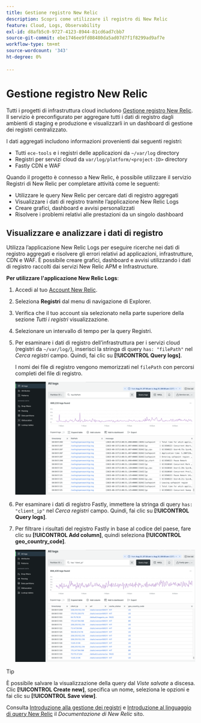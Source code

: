 ```yaml
---
title: Gestione registro New Relic
description: Scopri come utilizzare il registro di New Relic
feature: Cloud, Logs, Observability
exl-id: d8afb5c0-9727-4123-8944-81cd6ad7cbb7
source-git-commit: ebe1746ee9fd08480da5ad07d7f1f8299ad9af7e
workflow-type: tm+mt
source-wordcount: '343'
ht-degree: 0%

---
```


# Gestione registro New Relic

Tutti i progetti di infrastruttura cloud includono [Gestione registro New Relic](https://docs.newrelic.com/docs/logs/get-started/get-started-log-management/). Il servizio è preconfigurato per aggregare tutti i dati di registro dagli ambienti di staging e produzione e visualizzarli in un dashboard di gestione dei registri centralizzato.

I dati aggregati includono informazioni provenienti dai seguenti registri:

- Tutti `ece-tools` e i registri delle applicazioni da `~/var/log` directory
- Registri per servizi cloud da `var/log/platform/<project-ID>` directory
- Fastly CDN e WAF

Quando il progetto è connesso a New Relic, è possibile utilizzare il servizio Registri di New Relic per completare attività come le seguenti:

- Utilizzare le query New Relic per cercare dati di registro aggregati
- Visualizzare i dati di registro tramite l’applicazione New Relic Logs
- Creare grafici, dashboard e avvisi personalizzati
- Risolvere i problemi relativi alle prestazioni da un singolo dashboard

## Visualizzare e analizzare i dati di registro

Utilizza l’applicazione New Relic Logs per eseguire ricerche nei dati di registro aggregati e risolvere gli errori relativi ad applicazioni, infrastrutture, CDN e WAF. È possibile creare grafici, dashboard e avvisi utilizzando i dati di registro raccolti dai servizi New Relic APM e Infrastructure.

**Per utilizzare l&#39;applicazione New Relic Logs**:

1. Accedi al tuo [Account New Relic](https://login.newrelic.com/login).

1. Seleziona **Registri** dal menu di navigazione di Explorer.

1. Verifica che il tuo account sia selezionato nella parte superiore della sezione _Tutti i registri_ visualizzazione.

1. Selezionare un intervallo di tempo per la query Registri.

1. Per esaminare i dati di registro dell’infrastruttura per i servizi cloud (registri da `~/var/log/`), inserisci la stringa di query `has: "filePath"` nel _Cerca registri_ campo. Quindi, fai clic su **[!UICONTROL Query logs]**.

   I nomi dei file di registro vengono memorizzati nel `filePath` con percorsi completi del file di registro.

   ![Dati registro servizio New Relic progetto cloud](../../assets/new-relic/var-log-query.png)

1. Per esaminare i dati di registro Fastly, immettere la stringa di query `has: "client_ip"` nel _Cerca registri_ campo. Quindi, fai clic su **[!UICONTROL Query logs]**.

1. Per filtrare i risultati del registro Fastly in base al codice del paese, fare clic su **[!UICONTROL Add column]**, quindi seleziona **[!UICONTROL geo_country_code]**.

   ![Filtro attributi di registro CDN New Relic per progetto cloud](../../assets/new-relic/fastly-countrycode-filter.png)

>[!TIP]
>
>È possibile salvare la visualizzazione della query dal _Viste salvate_ a discesa. Clic **[!UICONTROL Create new]**, specifica un nome, seleziona le opzioni e fai clic su **[!UICONTROL Save view]**.
>
>Consulta [Introduzione alla gestione dei registri](https://docs.newrelic.com/docs/logs/get-started/get-started-log-management/) e [Introduzione al linguaggio di query New Relic](https://docs.newrelic.com/docs/query-your-data/nrql-new-relic-query-language/get-started/introduction-nrql-new-relics-query-language/) il _Documentazione di New Relic_ sito.
